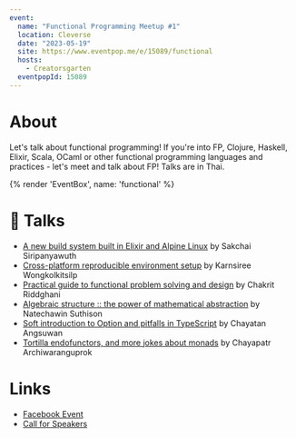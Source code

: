 ```yaml
---
event:
  name: "Functional Programming Meetup #1"
  location: Cleverse
  date: "2023-05-19"
  site: https://www.eventpop.me/e/15089/functional
  hosts:
    - Creatorsgarten
  eventpopId: 15089
---
```


# About

Let's talk about functional programming! If you're into FP, Clojure, Haskell, Elixir, Scala, OCaml or other functional programming languages and practices - let's meet and talk about FP! Talks are in Thai.

{% render 'EventBox', name: 'functional' %}

# 🎤 Talks

- [A new build system built in Elixir and Alpine Linux](https://www.youtube.com/watch?v=8A4IAK2Pedg&list=PLTuz2sLvbRpwx_OwSnTh4tb_RpO3jo39L&index=1) by Sakchai Siripanyawuth
- [Cross-platform reproducible environment setup](https://www.youtube.com/watch?v=bn7MU7tRSI0&list=PLTuz2sLvbRpwx_OwSnTh4tb_RpO3jo39L&index=2) by Karnsiree Wongkolkitsilp
- [Practical guide to functional problem solving and design](https://www.youtube.com/watch?v=xCyRAH2X9FQ&list=PLTuz2sLvbRpwx_OwSnTh4tb_RpO3jo39L&index=3) by Chakrit Riddghani
- [Algebraic structure :: the power of mathematical abstraction](https://www.youtube.com/watch?v=F5_17LqLmU4&list=PLTuz2sLvbRpwx_OwSnTh4tb_RpO3jo39L&index=4) by Natechawin Suthison
- [Soft introduction to Option and pitfalls in TypeScript](https://www.youtube.com/watch?v=B60nabM4hgk&list=PLTuz2sLvbRpwx_OwSnTh4tb_RpO3jo39L&index=5) by Chayatan Angsuwan
- [Tortilla endofunctors, and more jokes about monads](https://www.youtube.com/watch?v=JGmWEAuaj2s&list=PLTuz2sLvbRpwx_OwSnTh4tb_RpO3jo39L&index=6) by Chayapatr Archiwaranguprok

# Links

- [Facebook Event](https://facebook.com/events/205881275552948)
- [Call for Speakers](https://airtable.com/shrATt9PA6zL2L287)